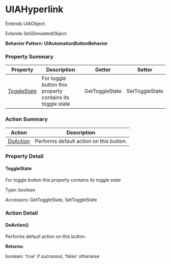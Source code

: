 # UIAHyperlink

Extends <link displaytype="text" defaultstyle="true" type="topiclink" href="UIAObject" styleclass="Normal" translate="true">UIAObject</link>.

Extends SeSSimulatedObject.





**Behavior Pattern: UIAutomationButtonBehavior**


<!-- ============================== property summary ========================== -->

	

### Property Summary

| **Property** | **Description** | **Getter** | **Setter** |
| ------------ | --------------- | ---------- | ---------- |
| [ToggleState](#ToggleState) | For toggle button this property contains its toggle state | GetToggleState | SetToggleState |



	
<!-- ============================== action summary ========================== -->



### Action Summary

|  **Action** | **Description** | 
| ----------- | --------------- |
|	[DoAction](#DoAction) | Performs default action on this button. |




<!-- ============================== property detail ========================== -->
	
### Property Detail
		
<a name="ToggleState"></a>
#### ToggleState


For toggle button this property contains its toggle state

			
	
			
Type: boolean
			
			
Accessors: GetToggleState, SetToggleState
			
		
	
	
<!-- ============================== action detail ========================== -->
	
### Action Detail
		
<a name="DoAction"></a>    
#### DoAction()

Performs default action on this button.




**Returns:**

boolean: 'true' if successul, 'false' otherwise



<a name="see.also.uiahyperlink.doaction"></a>

	

